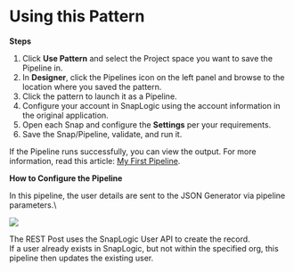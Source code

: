 # Using this Pattern

**Steps**

1. Click **Use Pattern** and select the Project space you want to save the Pipeline in.
2. In **Designer**, click the Pipelines icon on the left panel and browse to the location where you saved the pattern.
3. Click the pattern to launch it as a Pipeline.
4. Configure your account in SnapLogic using the account information in the original application.
5. Open each Snap and configure the **Settings** per your requirements.
6. Save the Snap/Pipeline, validate, and run it.

If the Pipeline runs successfully, you can view the output. For more information, read this article: [My First Pipeline](https://docs-snaplogic.atlassian.net/wiki/spaces/SD/pages/1438412).

**How to Configure the Pipeline**

In this pipeline, the user details are sent to the JSON Generator via pipeline parameters.\


![](https://aws1.discourse-cdn.com/business5/uploads/snaplogic2/original/2X/9/9b905c0f27da6231209c5f8d2455718e5f3de5c6.png)

The REST Post uses the SnapLogic User API to create the record.\
If a user already exists in SnapLogic, but not within the specified org, this pipeline then updates the existing user.
